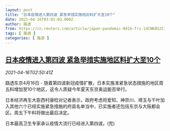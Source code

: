 ```yaml
---
layout: post
title: "日本疫情进入第四波 紧急举措实施地区料扩大至10个"
date: 2021-04-16T03:01:03.000Z
author: 路透
from: https://cn.reuters.com/article/japan-pandemic-0416-fri-idCNKBS2C308Y
tags: [ 路透 ]
categories: [ 路透 ]
---
```

<!--1618542063000-->
[日本疫情进入第四波 紧急举措实施地区料扩大至10个](https://cn.reuters.com/article/japan-pandemic-0416-fri-idCNKBS2C308Y)
------

<div>
<div><i>2021-04-16T02:50:41Z</i></div><p>路透东京4月16日 - 随着第四波新冠疫情扩散，日本实施准紧急状态措施的地区周五料增加至10个地区，这令人质疑今年夏天东京奥运能否举行。</p><p>日本经济再生大臣西村康稔对记者表示，政府考虑将爱知、神奈川、埼玉与千叶加入其他六个已经实施紧急措施的府县名单当中，已实施者还包括东京与大阪都会区。周五下午料将做出最后决定。</p><p>日本最高卫生专家承认疫情大流行已经进入第四波。(完)</p>
</div>
